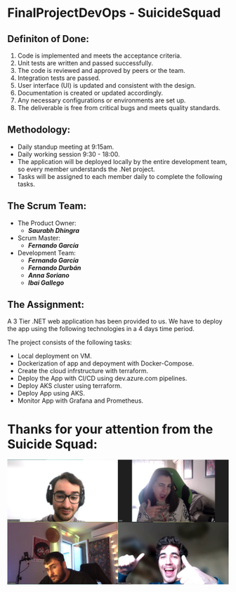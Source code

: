 # FinalProjectDevOps - SuicideSquad

## Definiton of Done: 
1. Code is implemented and meets the acceptance criteria.
2. Unit tests are written and passed successfully.
3. The code is reviewed and approved by peers or the team.
4. Integration tests are passed.
5. User interface (UI) is updated and consistent with the design.
6. Documentation is created or updated accordingly.
7. Any necessary configurations or environments are set up.
8. The deliverable is free from critical bugs and meets quality standards.

## Methodology:
- Daily standup meeting at 9:15am.
- Daily working session 9:30 - 18:00.
- The application will be deployed locally by the entire development team, so every member understands the .Net project.
- Tasks will be assigned to each member daily to complete the following tasks.

## The Scrum Team:

- The Product Owner: 
    - ***Saurabh Dhingra***
- Scrum Master: 
    - ***Fernando García***
- Development Team: 
    - ***Fernando García***
    - ***Fernando Durbán***
    - ***Anna Soriano***
    - ***Ibai Gallego***

## The Assignment:

A 3 Tier .NET web application has been provided to us. We have to deploy the app using the following technologies in a 4 days time period.

The project consists of the following tasks:

- Local deployment on VM.
- Dockerization of app and depoyment with Docker-Compose.
- Create the cloud infrstructure with terraform.
- Deploy the App with CI/CD using dev.azure.com pipelines.
- Deploy AKS cluster using terraform.
- Deploy App using AKS.
- Monitor App with Grafana and Prometheus.




# Thanks for your attention from the Suicide Squad:
![Alternate Text](./images/Screenshot%202023-12-15%20at%2012.43.04.png)


